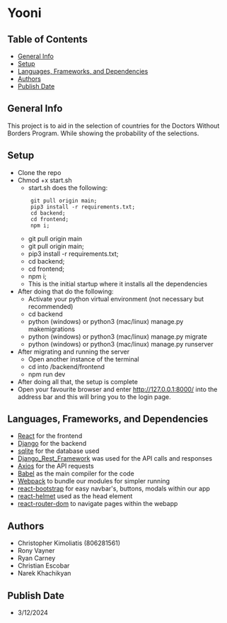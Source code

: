 # Yooni
## Table of Contents
* [General Info](#general-info)
* [Setup](#setup)
* [Languages, Frameworks, and Dependencies](#languages-frameworks-and-dependencies)
* [Authors](#authors)
* [Publish Date](#publish-date)
## General Info
This project is to aid in the selection of countries for the Doctors Without Borders Program.
While showing the probability of the selections. 
## Setup
* Clone the repo
* Chmod +x start.sh
    * start.sh does the following:
    ```shell   
        git pull origin main;
        pip3 install -r requirements.txt;
        cd backend;
        cd frontend;
        npm i;
    ```
    *  git pull origin main
    *  git pull origin main;
    *  pip3 install -r requirements.txt;
    *  cd backend;
    *  cd frontend;
    *  npm i;
    *  This is the initial startup where it installs all the dependencies
* After doing that do the following:
    *  Activate your python virtual environment (not necessary but recommended)
    *  cd backend
    *  python (windows) or python3 (mac/linux) manage.py makemigrations
    *  python (windows) or python3 (mac/linux) manage.py migrate
    *  python (windows) or python3 (mac/linux) manage.py runserver
* After migrating and running the server
    *  Open another instance of the terminal 
    *  cd into /backend/frontend
    *  npm run dev
* After doing all that, the setup is complete
* Open your favourite browser and enter http://127.0.0.1:8000/ into the address bar and this will bring you to the login page.
## Languages, Frameworks, and Dependencies
* [React](https://react.dev/) for the frontend 
* [Django](https://www.djangoproject.com/) for the backend 
* [sqlite](https://www.sqlite.org/) for the database used 
* [Django_Rest_Framework](https://www.django-rest-framework.org/) was used for the API calls and responses 
* [Axios](https://www.npmjs.com/package/axios) for the API requests 
* [Babel](https://babeljs.io/) as the main compiler for the code
* [Webpack](https://webpack.js.org/) to bundle our modules for simpler running
* [react-bootstrap](https://react-bootstrap.netlify.app/) for easy navbar's, buttons, modals within our app
* [react-helmet](https://www.npmjs.com/package/react-helmet) used as the head element 
* [react-router-dom](https://www.npmjs.com/package/react-router-dom) to navigate pages within the webapp
## Authors
* Christopher Kimoliatis (806281561)
* Rony Vayner
* Ryan Carney
* Christian Escobar
* Narek Khachikyan
## Publish Date
* 3/12/2024
